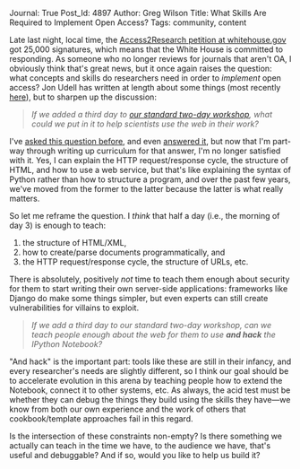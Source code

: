 Journal: True
Post_Id: 4897
Author: Greg Wilson
Title: What Skills Are Required to Implement Open Access?
Tags: community, content

<p>Late last night, local time, the <a href="https://wwws.whitehouse.gov/petitions/!/petition/require-free-access-over-internet-scientific-journal-articles-arising-taxpayer-funded-research/wDX82FLQ">Access2Research petition at whitehouse.gov</a> got 25,000 signatures, which means that the White House is committed to responding. As someone who no longer reviews for journals that aren't OA, I obviously think that's great news, but it once again raises the question: what concepts and skills do researchers need in order to <em>implement</em> open access?  Jon Udell has written at length about some things (most recently <a href="http://www.wired.com/cloudline/2012/06/calendars-in-the-cloud/">here</a>), but to sharpen up the discussion:</p>
<blockquote><p><em>If we added a third day to <a href="|filename|2012-03-30-what-we-teach-in-two-days.md">our standard two-day workshop</a>, what could we put in it to help scientists use the web in their work?</em></p></blockquote>
<p>I've <a href="|filename|2012-04-01-what-to-teach-researchers-about-the-web.md">asked this question before</a>, and even <a href="|filename|2012-04-10-straw-man-for-web-programming.md">answered it</a>, but now that I'm part-way through writing up curriculum for that answer, I'm no longer satisfied with it. Yes, I can explain the HTTP request/response cycle, the structure of HTML, and how to use a web service, but that's like explaining the syntax of Python rather than how to structure a program, and over the past few years, we've moved from the former to the latter because the latter is what really matters.</p>
<p>So let me reframe the question. I <em>think </em>that half a day (i.e., the morning of day 3) is enough to teach:</p>
<ol>
<li>the structure of HTML/XML,</li>
<li>how to create/parse documents programmatically, and</li>
<li>the HTTP request/response cycle, the structure of URLs, etc.</li>
</ol>
<p>There is absolutely, positively <em>not</em> time to teach them enough about security for them to start writing their own server-side applications: frameworks like Django do make some things simpler, but even experts can still create vulnerabilities for villains to exploit.</p>
<blockquote><p><em>If we add a third day to our standard two-day workshop, can we teach people enough about the web for them to use <strong>and hack</strong> the IPython Notebook?</em></p></blockquote>
<p><em></em>"And hack" is the important part: tools like these are still in their infancy, and every researcher's needs are slightly different, so I think our goal should be to accelerate evolution in this arena by teaching people how to extend the Notebook, connect it to other systems, etc. As always, the acid test must be whether they can debug the things they build using the skills they have&mdash;we know from both our own experience and the work of others that cookbook/template approaches fail in this regard.</p>
<p>Is the intersection of these constraints non-empty?  Is there something we actually can teach in the time we have, to the audience we have, that's useful and debuggable? And if so, would you like to help us build it?</p>
